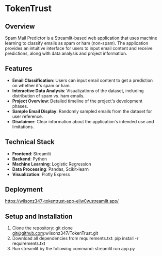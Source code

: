 # TokenTrust

## Overview
Spam Mail Predictor is a Streamlit-based web application that uses machine learning to classify emails as spam or ham (non-spam). The application provides an intuitive interface for users to input email content and receive predictions, along with data analysis and project information.

## Features
- **Email Classification**: Users can input email content to get a prediction on whether it's spam or ham.
- **Interactive Data Analysis**: Visualizations of the dataset, including distribution of spam vs. ham emails.
- **Project Overview**: Detailed timeline of the project's development phases.
- **Sample Email Display**: Randomly sampled emails from the dataset for user reference.
- **Disclaimer**: Clear information about the application's intended use and limitations.

## Technical Stack
- **Frontend**: Streamlit
- **Backend**: Python
- **Machine Learning**: Logistic Regression
- **Data Processing**: Pandas, Scikit-learn
- **Visualization**: Plotly Express

## Deployment
https://wilsonz347-tokentrust-app-eiiw0w.streamlit.app/

## Setup and Installation
1. Clone the repository: git clone git@github.com:wilsonz347/TokenTrust.git
2. Download all dependencies from requirements.txt: pip install -r requirements.txt
3. Run streamlit by the following command: streamlit run app.py